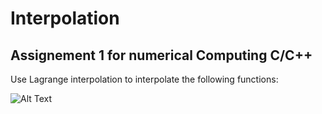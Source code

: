 # Interpolation
## Assignement 1 for numerical Computing C/C++  
Use Lagrange interpolation to interpolate the following functions:


![Alt Text](https://external-content.duckduckgo.com/iu/?u=https%3A%2F%2Ftse3.mm.bing.net%2Fth%3Fid%3DOIP.pem6iAlY4BuF6tB6_-VSwgHaDV%26pid%3DApi&f=1)

